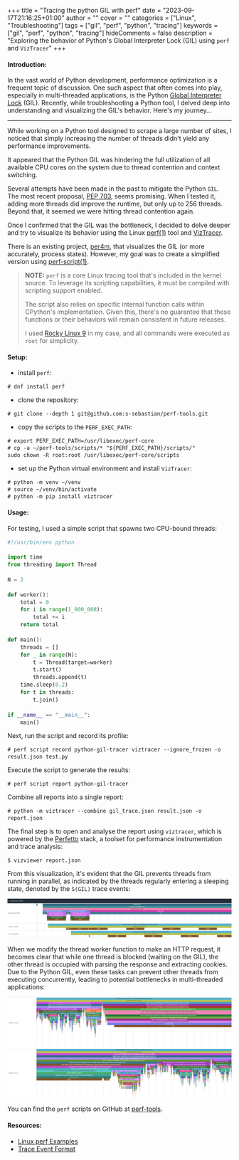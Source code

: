 +++
title = "Tracing the python GIL with perf"
date = "2023-09-17T21:16:25+01:00"
author = ""
cover = ""
categories = ["Linux", "Troubleshooting"]
tags = ["gil", "perf", "python", "tracing"]
keywords = ["gil", "perf", "python", "tracing"]
hideComments = false
description = "Exploring the behavior of Python's Global Interpreter Lock (GIL) using `perf` and `VizTracer`"
+++

#### Introduction:

In the vast world of Python development, performance optimization is a frequent topic of discussion. One such aspect that often comes into play, especially in multi-threaded applications, is the Python [Global Interpreter Lock](https://docs.python.org/3/glossary.html#term-global-interpreter-lock) (GIL). Recently, while troubleshooting a Python tool, I delved deep into understanding and visualizing the GIL's behavior. Here's my journey...

---

While working on a Python tool designed to scrape a large number of sites, I noticed that simply increasing the number of threads didn't yield any performance improvements.

It appeared that the Python GIL was hindering the full utilization of all available CPU cores on the system due to thread contention and context switching.

Several attempts have been made in the past to mitigate the Python `GIL`. The most recent proposal, [PEP 703](https://peps.python.org/pep-0703/), seems promising. When I tested it, adding more threads did improve the runtime, but only up to 256 threads. Beyond that, it seemed we were hitting thread contention again.

Once I confirmed that the GIL was the bottleneck, I decided to delve deeper and try to visualize its behavior using the Linux [perf(1)](https://www.man7.org/linux/man-pages/man1/perf.1.html) tool and [VizTracer](https://github.com/gaogaotiantian/viztracer).

There is an existing project, [per4m](https://github.com/maartenbreddels/per4m/), that visualizes the GIL (or more accurately, process states). However, my goal was to create a simplified version using [perf-script(1)](https://www.man7.org/linux/man-pages/man1/perf-script.1.html).

> **NOTE:** `perf` is a core Linux tracing tool that's included in the kernel source. To leverage its scripting capabilities, it must be compiled with scripting support enabled.
>
> The script also relies on specific internal function calls within CPython's implementation. Given this, there's no guarantee that these functions or their behaviors will remain consistent in future releases.
>
> I used [Rocky Linux 9](https://rockylinux.org/) in my case, and all commands were executed as `root` for simplicity.

#### Setup:

- install `perf`:

```sh-session
# dnf install perf
```

- clone the repository:

```sh-session
# git clone --depth 1 git@github.com:s-sebastian/perf-tools.git
```

- copy the scripts to the `PERF_EXEC_PATH`:

```bash-session
# export PERF_EXEC_PATH=/usr/libexec/perf-core
# cp -a ~/perf-tools/scripts/* "${PERF_EXEC_PATH}/scripts/"
sudo chown -R root:root /usr/libexec/perf-core/scripts
```

- set up the Python virtual environment and install `VizTracer`:

```sh-session
# python -m venv ~/venv
# source ~/venv/bin/activate
# python -m pip install viztracer
```

#### Usage:

For testing, I used a simple script that spawns two CPU-bound threads:

```python
#!/usr/bin/env python

import time
from threading import Thread

N = 2

def worker():
    total = 0
    for i in range(1_000_000):
        total += i
    return total

def main():
    threads = []
    for _ in range(N):
        t = Thread(target=worker)
        t.start()
        threads.append(t)
    time.sleep(0.2)
    for t in threads:
        t.join()

if __name__ == "__main__":
    main()
```

Next, run the script and record its profile:

```sh-session
# perf script record python-gil-tracer viztracer --ignore_frozen -o result.json test.py
```

Execute the script to generate the results:

```sh-session
# perf script report python-gil-tracer
```

Combine all reports into a single report:

```sh-session
# python -m viztracer --combine gil_trace.json result.json -o report.json
```

The final step is to open and analyse the report using `viztracer`, which is powered by the [Perfetto](https://perfetto.dev/) stack, a toolset for performance instrumentation and trace analysis:

```sh-session
$ vizviewer report.json
```

From this visualization, it's evident that the GIL prevents threads from running in parallel, as indicated by the threads regularly entering a sleeping state, denoted by the `S(GIL)` trace events:

![Screenshot1](img/screenshot1.png)

When we modify the thread worker function to make an HTTP request, it becomes clear that while one thread is blocked (waiting on the GIL), the other thread is occupied with parsing the response and extracting cookies. Due to the Python GIL, even these tasks can prevent other threads from executing concurrently, leading to potential bottlenecks in multi-threaded applications:

![Screenshot2](img/screenshot2.png)

You can find the `perf` scripts on GitHub at [perf-tools](https://github.com/s-sebastian/perf-tools).

#### Resources:

- [Linux perf Examples](https://www.brendangregg.com/perf.html)
- [Trace Event Format](https://docs.google.com/document/d/1CvAClvFfyA5R-PhYUmn5OOQtYMH4h6I0nSsKchNAySU/preview#heading=h.yr4qxyxotyw)
